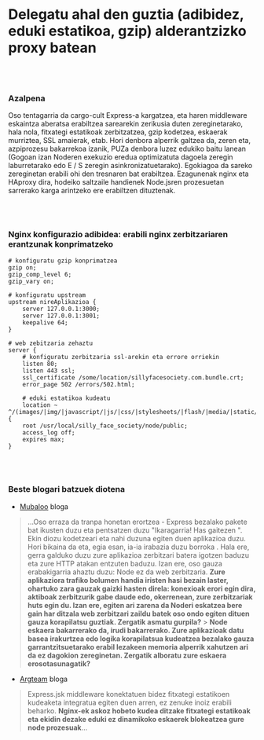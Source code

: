 # Delegatu ahal den guztia (adibidez, eduki estatikoa, gzip) alderantzizko proxy batean

<br/><br/>

### Azalpena

Oso tentagarria da cargo-cult Express-a kargatzea, eta haren middleware eskaintza aberatsa erabiltzea sarearekin zerikusia duten zereginetarako, hala nola, fitxategi estatikoak zerbitzatzea, gzip kodetzea, eskaerak murriztea, SSL amaierak, etab. Hori denbora alperrik galtzea da, zeren eta, azpiprozesu bakarrekoa izanik, PUZa denbora luzez edukiko baitu lanean (Gogoan izan Noderen exekuzio eredua optimizatuta dagoela zeregin laburretarako edo E / S zeregin asinkronizatuetarako). Egokiagoa da sareko zereginetan erabili ohi den tresnaren bat erabiltzea. Ezagunenak nginx eta HAproxy dira, hodeiko saltzaile handienek Node.jsren prozesuetan sarrerako karga arintzeko ere erabiltzen dituztenak.

<br/><br/>

### Nginx konfigurazio adibidea: erabili nginx zerbitzariaren erantzunak konprimatzeko

```nginx
# konfiguratu gzip konprimatzea
gzip on;
gzip_comp_level 6;
gzip_vary on;

# konfiguratu upstream
upstream nireAplikazioa {
    server 127.0.0.1:3000;
    server 127.0.0.1:3001;
    keepalive 64;
}

# web zebitzaria zehaztu
server {
    # konfiguratu zerbitzaria ssl-arekin eta errore orriekin
    listen 80;
    listen 443 ssl;
    ssl_certificate /some/location/sillyfacesociety.com.bundle.crt;
    error_page 502 /errors/502.html;

    # eduki estatikoa kudeatu
    location ~ ^/(images/|img/|javascript/|js/|css/|stylesheets/|flash/|media/|static/|robots.txt|humans.txt|favicon.ico) {
    root /usr/local/silly_face_society/node/public;
    access_log off;
    expires max;
}
```

<br/><br/>

### Beste blogari batzuek diotena

- [Mubaloo](http://mubaloo.com/best-practices-deploying-node-js-applications) bloga

> …Oso erraza da tranpa honetan erortzea - ​​Express bezalako pakete bat ikusten duzu eta pentsatzen duzu "Ikaragarria! Has gaitezen ". Ekin diozu kodetzeari eta nahi duzuna egiten duen aplikazioa duzu. Hori bikaina da eta, egia esan, ia-ia irabazia duzu borroka . Hala ere, gerra galduko duzu zure aplikazioa zerbitzari batera igotzen baduzu eta zure HTTP atakan entzuten baduzu. Izan ere, oso gauza erabakigarria ahaztu duzu: Node ez da web zerbitzaria. **Zure aplikaziora trafiko bolumen handia iristen hasi bezain laster, ohartuko zara gauzak gaizki hasten direla: konexioak erori egin dira, aktiboak zerbitzurik gabe daude edo, okerrenean, zure zerbitzariak huts egin du. Izan ere, egiten ari zarena da Noderi eskatzea bere gain har ditzala web zerbitzari zaildu batek oso ondo egiten dituen gauza korapilatsu guztiak. Zergatik asmatu gurpila?** > **Node eskaera bakarrerako da, irudi bakarrerako. Zure aplikazioak datu basea irakurtzea edo logika korapilatsua kudeatzea bezalako gauza garrantzitsuetarako erabil lezakeen memoria alperrik xahutzen ari da ez dagokion zereginetan. Zergatik alboratu zure eskaera erosotasunagatik?**

- [Argteam](http://blog.argteam.com/coding/hardening-node-js-for-production-part-2-using-nginx-to-avoid-node-js-load) bloga

> Express.jsk middleware konektatuen bidez fitxategi estatikoen kudeaketa integratua egiten duen arren, ez zenuke inoiz erabili beharko. **Nginx-ek askoz hobeto kudea ditzake fitxategi estatikoak eta ekidin dezake eduki ez dinamikoko eskaerek blokeatzea gure node prozesuak**…
